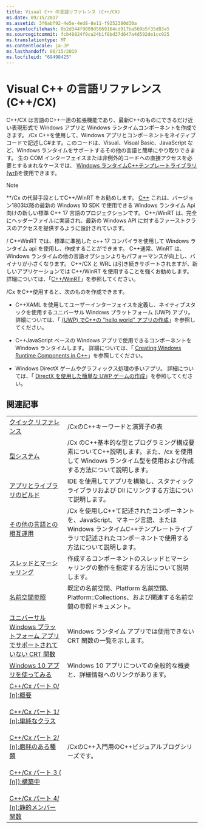 ```yaml
---
title: Visual C++ の言語リファレンス (C++/CX)
ms.date: 09/15/2017
ms.assetid: 3f6abf92-4e5e-4ed8-8e11-f9252380d30a
ms.openlocfilehash: 0b2d344f9889d5669164cd917ba569b5f35d83a5
ms.sourcegitcommit: fcb48824f9ca24b1f8bd37d647a4d592de1cc925
ms.translationtype: MT
ms.contentlocale: ja-JP
ms.lasthandoff: 08/15/2019
ms.locfileid: "69498425"
---
```

# <a name="visual-c-language-reference-ccx"></a>Visual C++ の言語リファレンス (C++/CX)

C++/CX は言語のC++一連の拡張機能であり、最新C++のものにできるだけ近い表現形式で Windows アプリと Windows ランタイムコンポーネントを作成できます。 /Cx C++を使用して、Windows アプリとコンポーネントをネイティブコードで記述しC#ます。このコードは、Visual、Visual Basic、JavaScript など、Windows ランタイムをサポートするその他の言語と簡単にやり取りできます。 生の COM インターフェイスまたは非例外的コードへの直接アクセスを必要とするまれなケースでは、 [Windows ランタイムC++テンプレートライブラリ (wrl)](../windows/windows-runtime-cpp-template-library-wrl.md)を使用できます。

> [!NOTE]
> **/Cx の代替手段としてC++/WinRT をお勧めします。 [ C++](/windows/uwp/cpp-and-winrt-apis/index) これは、バージョン1803以降の最新の Windows 10 SDK で使用できる Windows ランタイム Api 向けの新しい標準 C++ 17 言語のプロジェクションです。 C++/WinRT は、完全にヘッダーファイルに実装され、最新の Windows API に対するファーストクラスのアクセスを提供するように設計されています。
>
> / C++WinRT では、標準に準拠した c++ 17 コンパイラを使用して Windows ランタイム api を使用し、作成することができます。 C++通常、WinRT は、Windows ランタイムの他の言語オプションよりもパフォーマンスが向上し、バイナリが小さくなります。 C++/CX と WRL は引き続きサポートされますが、新しいアプリケーションでは C++/WinRT を使用することを強くお勧めします。 詳細については、「[C++/WinRT](/windows/uwp/cpp-and-winrt-apis/index)」を参照してください。

/Cx をC++使用すると、次のものを作成できます。

- C++XAML を使用してユーザーインターフェイスを定義し、ネイティブスタックを使用するユニバーサル Windows プラットフォーム (UWP) アプリ。 詳細については、「 [(UWP) でC++の "hello world" アプリの作成](/windows/uwp/get-started/create-a-basic-windows-10-app-in-cpp)」を参照してください。

- C++JavaScript ベースの Windows アプリで使用できるコンポーネントを Windows ランタイムします。 詳細については、「 [Creating Windows Runtime Components in C++](/windows/uwp/winrt-components/creating-windows-runtime-components-in-cpp)」を参照してください。

- Windows DirectX ゲームやグラフィックス処理の多いアプリ。 詳細については、「 [DirectX を使用した簡単な UWP ゲームの作成](/windows/uwp/gaming/tutorial--create-your-first-uwp-directx-game)」を参照してください。

## <a name="related-articles"></a>関連記事

|||
|-|-|
|[クイック リファレンス](../cppcx/quick-reference-c-cx.md)|/CxのC++キーワードと演算子の表|
|[型システム](../cppcx/type-system-c-cx.md)|/Cx のC++基本的な型とプログラミング構成要素についてC++説明します。また、/cx を使用して Windows ランタイム型を使用および作成する方法について説明します。|
|[アプリとライブラリのビルド](../cppcx/building-apps-and-libraries-c-cx.md)|IDE を使用してアプリを構築し、スタティックライブラリおよび Dll にリンクする方法について説明します。|
|[その他の言語との相互運用](../cppcx/interoperating-with-other-languages-c-cx.md)|/Cx を使用しC++て記述されたコンポーネントを、JavaScript、マネージ言語、または Windows ランタイムC++テンプレートライブラリで記述されたコンポーネントで使用する方法について説明します。|
|[スレッドとマーシャリング](../cppcx/threading-and-marshaling-c-cx.md)|作成するコンポーネントのスレッドとマーシャリングの動作を指定する方法について説明します。|
|[名前空間参照](../cppcx/namespaces-reference-c-cx.md)|既定の名前空間、Platform 名前空間、Platform::Collections、および関連する名前空間の参照ドキュメント。|
|[ユニバーサル Windows プラットフォーム アプリでサポートされていない CRT 関数](../cppcx/crt-functions-not-supported-in-universal-windows-platform-apps.md)|Windows ランタイム アプリでは使用できない CRT 関数の一覧を示します。|
|[Windows 10 アプリを使ってみる](/windows/uwp/get-started/)|Windows 10 アプリについての全般的な概要と、詳細情報へのリンクがあります。|
|[C++/Cx パート 0/ \[n\]:概要](https://blogs.msdn.microsoft.com/vcblog/2012/08/29/ccx-part-0-of-n-an-introduction/)<br /><br />[C++/Cx パート 1/ \[n\]:単純なクラス](https://blogs.msdn.microsoft.com/vcblog/2012/09/05/ccx-part-1-of-n-a-simple-class/)<br /><br />[C++/Cx パート 2/ \[n\]:磨耗のある種類](https://blogs.msdn.microsoft.com/vcblog/2012/09/17/ccx-part-2-of-n-types-that-wear-hats/)<br /><br />[C++/Cx パート 3 ( \[n\]):構築中](https://blogs.msdn.microsoft.com/vcblog/2012/10/05/ccx-part-3-of-n-under-construction/)<br /><br />[C++/Cx パート 4/ \[n\]:静的メンバー関数](https://blogs.msdn.microsoft.com/vcblog/2012/10/19/ccx-part-4-of-n-static-member-functions/)|/CxのC++入門用のC++ビジュアルブログシリーズです。|

